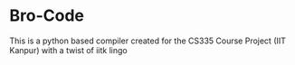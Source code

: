 # Bro-Code
This is a python based compiler created for the CS335 Course Project (IIT Kanpur) with a twist of iitk lingo
